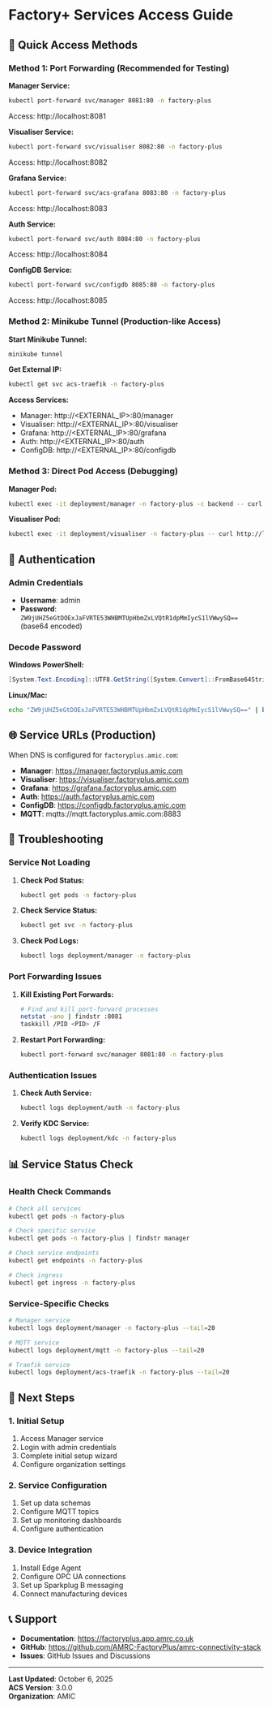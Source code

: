# Factory+ Services Access Guide

## 🚀 Quick Access Methods

### Method 1: Port Forwarding (Recommended for Testing)

**Manager Service:**
```bash
kubectl port-forward svc/manager 8081:80 -n factory-plus
```
Access: http://localhost:8081

**Visualiser Service:**
```bash
kubectl port-forward svc/visualiser 8082:80 -n factory-plus
```
Access: http://localhost:8082

**Grafana Service:**
```bash
kubectl port-forward svc/acs-grafana 8083:80 -n factory-plus
```
Access: http://localhost:8083

**Auth Service:**
```bash
kubectl port-forward svc/auth 8084:80 -n factory-plus
```
Access: http://localhost:8084

**ConfigDB Service:**
```bash
kubectl port-forward svc/configdb 8085:80 -n factory-plus
```
Access: http://localhost:8085

### Method 2: Minikube Tunnel (Production-like Access)

**Start Minikube Tunnel:**
```bash
minikube tunnel
```

**Get External IP:**
```bash
kubectl get svc acs-traefik -n factory-plus
```

**Access Services:**
- Manager: http://<EXTERNAL_IP>:80/manager
- Visualiser: http://<EXTERNAL_IP>:80/visualiser
- Grafana: http://<EXTERNAL_IP>:80/grafana
- Auth: http://<EXTERNAL_IP>:80/auth
- ConfigDB: http://<EXTERNAL_IP>:80/configdb

### Method 3: Direct Pod Access (Debugging)

**Manager Pod:**
```bash
kubectl exec -it deployment/manager -n factory-plus -c backend -- curl http://localhost:8080
```

**Visualiser Pod:**
```bash
kubectl exec -it deployment/visualiser -n factory-plus -- curl http://localhost:3000
```

## 🔐 Authentication

### Admin Credentials
- **Username**: admin
- **Password**: `ZW9jUHZ5eGtDOExJaFVRTE53WHBMTUpHbmZxLVQtR1dpMmIycS1lVWwySQ==` (base64 encoded)

### Decode Password
**Windows PowerShell:**
```powershell
[System.Text.Encoding]::UTF8.GetString([System.Convert]::FromBase64String("ZW9jUHZ5eGtDOExJaFVRTE53WHBMTUpHbmZxLVQtR1dpMmIycS1lVWwySQ=="))
```

**Linux/Mac:**
```bash
echo "ZW9jUHZ5eGtDOExJaFVRTE53WHBMTUpHbmZxLVQtR1dpMmIycS1lVWwySQ==" | base64 -d
```

## 🌐 Service URLs (Production)

When DNS is configured for `factoryplus.amic.com`:

- **Manager**: https://manager.factoryplus.amic.com
- **Visualiser**: https://visualiser.factoryplus.amic.com
- **Grafana**: https://grafana.factoryplus.amic.com
- **Auth**: https://auth.factoryplus.amic.com
- **ConfigDB**: https://configdb.factoryplus.amic.com
- **MQTT**: mqtts://mqtt.factoryplus.amic.com:8883

## 🔧 Troubleshooting

### Service Not Loading
1. **Check Pod Status:**
   ```bash
   kubectl get pods -n factory-plus
   ```

2. **Check Service Status:**
   ```bash
   kubectl get svc -n factory-plus
   ```

3. **Check Pod Logs:**
   ```bash
   kubectl logs deployment/manager -n factory-plus
   ```

### Port Forwarding Issues
1. **Kill Existing Port Forwards:**
   ```bash
   # Find and kill port-forward processes
   netstat -ano | findstr :8081
   taskkill /PID <PID> /F
   ```

2. **Restart Port Forwarding:**
   ```bash
   kubectl port-forward svc/manager 8081:80 -n factory-plus
   ```

### Authentication Issues
1. **Check Auth Service:**
   ```bash
   kubectl logs deployment/auth -n factory-plus
   ```

2. **Verify KDC Service:**
   ```bash
   kubectl logs deployment/kdc -n factory-plus
   ```

## 📊 Service Status Check

### Health Check Commands
```bash
# Check all services
kubectl get pods -n factory-plus

# Check specific service
kubectl get pods -n factory-plus | findstr manager

# Check service endpoints
kubectl get endpoints -n factory-plus

# Check ingress
kubectl get ingress -n factory-plus
```

### Service-Specific Checks
```bash
# Manager service
kubectl logs deployment/manager -n factory-plus --tail=20

# MQTT service
kubectl logs deployment/mqtt -n factory-plus --tail=20

# Traefik service
kubectl logs deployment/acs-traefik -n factory-plus --tail=20
```

## 🚀 Next Steps

### 1. Initial Setup
1. Access Manager service
2. Login with admin credentials
3. Complete initial setup wizard
4. Configure organization settings

### 2. Service Configuration
1. Set up data schemas
2. Configure MQTT topics
3. Set up monitoring dashboards
4. Configure authentication

### 3. Device Integration
1. Install Edge Agent
2. Configure OPC UA connections
3. Set up Sparkplug B messaging
4. Connect manufacturing devices

## 📞 Support

- **Documentation**: https://factoryplus.app.amrc.co.uk
- **GitHub**: https://github.com/AMRC-FactoryPlus/amrc-connectivity-stack
- **Issues**: GitHub Issues and Discussions

---

**Last Updated**: October 6, 2025  
**ACS Version**: 3.0.0  
**Organization**: AMIC
